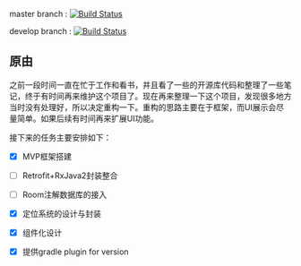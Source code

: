 master branch : [![Build Status](https://travis-ci.org/HawksJamesf/SimpleWeather.svg?branch=master)](https://travis-ci.org/HawksJamesf/SimpleWeather)


develop branch : [![Build Status](https://travis-ci.org/HawksJamesf/SimpleWeather.svg?branch=develop)](https://travis-ci.org/HawksJamesf/SimpleWeather)

## 原由
之前一段时间一直在忙于工作和看书，并且看了一些的开源库代码和整理了一些笔记，终于有时间再来维护这个项目了。现在再来整理一下这个项目，发现很多地方当时没有处理好，所以决定重构一下。重构的思路主要在于框架，而UI展示会尽量简单。如果后续有时间再来扩展UI功能。

接下来的任务主要安排如下：

- [x] MVP框架搭建
- [ ] Retrofit+RxJava2封装整合
- [ ] Room注解数据库的接入
- [x] 定位系统的设计与封装
- [x] 组件化设计
- [x] 提供gradle plugin for version

